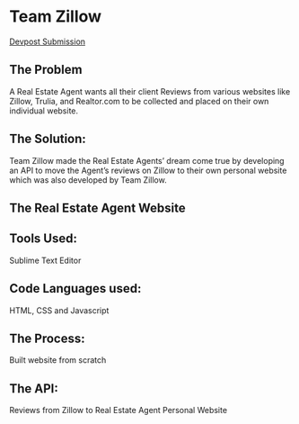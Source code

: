 # Team Zillow

[Devpost Submission](https://devpost.com/software/teamzillow)

## The Problem
A Real Estate Agent wants all their client Reviews from various websites like Zillow, Trulia, and Realtor.com to be collected and placed on their own individual website.
## The Solution:
Team Zillow made the Real Estate Agents’ dream come true by developing an API to move the Agent’s reviews on Zillow to their own personal website which was also developed by Team Zillow.

## The Real Estate Agent Website

## Tools Used:
Sublime Text Editor
## Code Languages used:
HTML, CSS and Javascript
## The Process:
Built website from scratch
## The API:
Reviews from Zillow to Real Estate Agent Personal Website
